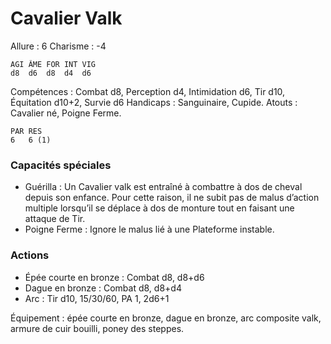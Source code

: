 # Cavalier Valk

Allure : 6
Charisme : -4

	AGI	ÂME	FOR	INT	VIG
	d8	d6	d8	d4	d6

Compétences : Combat d8, Perception d4, Intimidation d6, Tir d10, Équitation d10+2, Survie d6
Handicaps : Sanguinaire, Cupide.
Atouts : Cavalier né, Poigne Ferme.

	PAR	RES
	6	6 (1)

### Capacités spéciales
- Guérilla : Un Cavalier valk est entraîné à combattre à dos de cheval depuis son enfance. Pour cette raison, il ne subit pas de malus d’action multiple lorsqu’il se déplace à dos de monture tout en faisant une attaque de Tir.
- Poigne Ferme : Ignore le malus lié à une Plateforme instable.

### Actions
- Épée courte en bronze : Combat d8, d8+d6
- Dague en bronze : Combat d8, d8+d4
- Arc : Tir d10, 15/30/60, PA 1, 2d6+1

Équipement : épée courte en bronze, dague en bronze, arc composite valk, armure de cuir bouilli, poney des steppes.
